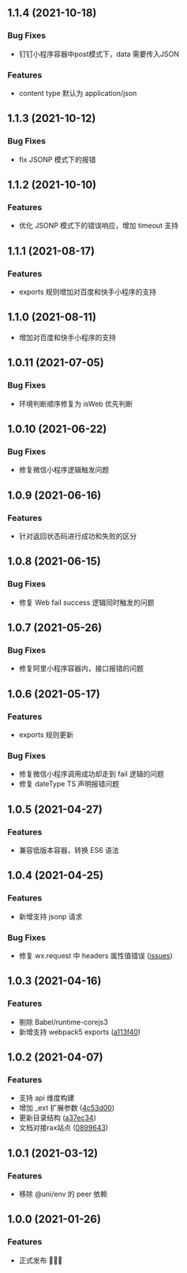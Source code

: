 ## 1.1.4 (2021-10-18)
### Bug Fixes
* 钉钉小程序容器中post模式下，data 需要传入JSON

### Features
* content type 默认为 application/json

## 1.1.3 (2021-10-12)
### Bug Fixes
* fix JSONP 模式下的报错

## 1.1.2 (2021-10-10)
### Features
* 优化 JSONP 模式下的错误响应，增加 timeout 支持

## 1.1.1 (2021-08-17)
### Features
* exports 规则增加对百度和快手小程序的支持

## 1.1.0 (2021-08-11)

* 增加对百度和快手小程序的支持

## 1.0.11 (2021-07-05)

### Bug Fixes

* 环境判断顺序修复为 isWeb 优先判断

## 1.0.10 (2021-06-22)

### Bug Fixes

* 修复微信小程序逻辑触发问题

## 1.0.9 (2021-06-16)

### Features

* 针对返回状态码进行成功和失败的区分

## 1.0.8 (2021-06-15)

### Bug Fixes

* 修复 Web fail success 逻辑同时触发的问题
## 1.0.7 (2021-05-26)

### Bug Fixes

* 修复阿里小程序容器内，接口报错的问题

## 1.0.6 (2021-05-17)

### Features

* exports 规则更新

### Bug Fixes

* 修复微信小程序调用成功却走到 fail 逻辑的问题
* 修复 dateType TS 声明报错问题

## 1.0.5 (2021-04-27)

### Features

* 兼容低版本容器，转换 ES6 语法
## 1.0.4 (2021-04-25)

### Features

* 新增支持 jsonp 请求

### Bug Fixes

* 修复 wx.request 中 headers 属性值错误 ([issues](https://github.com/raxjs/universal-api/issues/140))

## 1.0.3 (2021-04-16)

### Features

* 剔除 Babel/runtime-corejs3 
* 新增支持 webpack5 exports ([a113f40](https://github.com/raxjs/universal-api/commit/a113f4034a35c2d5325536026d825175aa889dfd))

## 1.0.2 (2021-04-07)

### Features

* 支持 api 维度构建
* 增加 _ext 扩展参数 ([4c53d00](https://github.com/raxjs/universal-api/commit/4c53d006bd52a53a368132e63a75a94f490f43dc))
* 更新目录结构 ([a37ec34](https://github.com/raxjs/universal-api/commit/a37ec343ec1afb455458a6be27af932052654b58))
* 文档对接rax站点 ([0899643](https://github.com/raxjs/universal-api/commit/089964320fee0163bfd62b529ec8c93e85ad46da))

## 1.0.1 (2021-03-12)

### Features

* 移除 @uni/env 的 peer 依赖

## 1.0.0 (2021-01-26)

### Features

* 正式发布 🎉🎉🎉